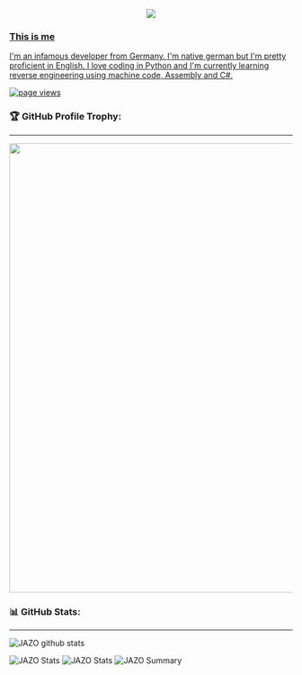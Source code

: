 <p align="center">
<a href="https://discord.gg/sEXECdC3Et">
<img src="https://lanyard.cnrad.dev/api/654343206275907585?hideTimestamp=false&hideBadges=false&idleMessage=My%20current%20project%20I'm%20working%20on%20is%20DraxPloit%20Grabber"
</a>
</p>

  
### This is me
I'm an infamous developer from Germany. I'm native german but I'm pretty proficient in English. I love coding in Python and I'm currently learning reverse engineering using machine code, Assembly and C#.  
  
<a href="https://github.com/DraxFM">
    <img src="https://komarev.com/ghpvc/?username=DraxFM" alt="page views" />
  </a>


### 🏆 GitHub Profile Trophy:
---
<a href="https://github.com/DraxFM/github-profile-trophy">
  <p align="center">
  <img width=800 src="https://github-profile-trophy.vercel.app/?username=DraxFM&column=8&theme=radical&no-frame=true&no-bg=true"/>
    </p>
</a>



### 📊 GitHub Stats:
---
![JAZO github stats](https://github-readme-stats.vercel.app/api?username=DraxFM&theme=radical&show_icons=true&count_private=true)

![JAZO Stats](https://github-profile-summary-cards.vercel.app/api/cards/repos-per-language?username=DraxFM&theme=solarized_dark)
![JAZO Stats](https://github-profile-summary-cards.vercel.app/api/cards/most-commit-language?username=DraxFM&theme=solarized_dark)
![JAZO Summary](https://github-profile-summary-cards.vercel.app/api/cards/profile-details?username=DraxFM&theme=solarized_dark)

